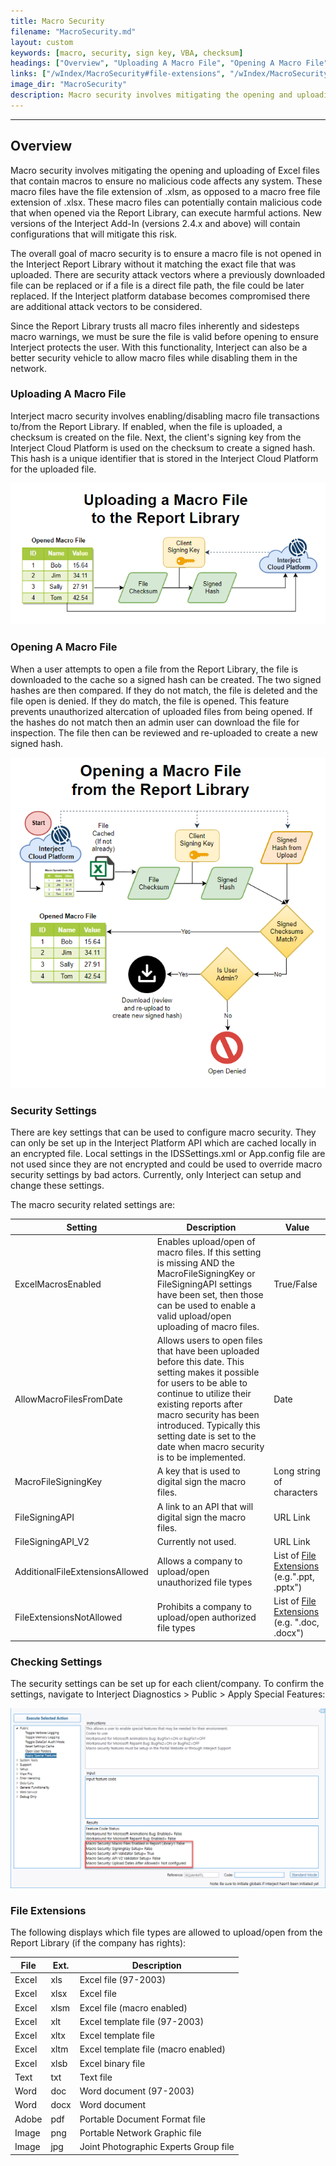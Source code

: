 ```yaml
---
title: Macro Security
filename: "MacroSecurity.md"
layout: custom
keywords: [macro, security, sign key, VBA, checksum]
headings: ["Overview", "Uploading A Macro File", "Opening A Macro File", "Security Settings", "Checking Settings", "File Extensions"]
links: ["/wIndex/MacroSecurity#file-extensions", "/wIndex/MacroSecurity#file-extensions"]
image_dir: "MacroSecurity"
description: Macro security involves mitigating the opening and uploading of Excel files that contain macros to ensure no malicious code affects any system.
---
```

* * *

## Overview

Macro security involves mitigating the opening and uploading of Excel files that contain macros to ensure no malicious code affects any system. These macro files have the file extension of .xlsm, as opposed to a macro free file extension of .xlsx. These macro files can potentially contain malicious code that when opened via the Report Library, can execute harmful actions. New versions of the Interject Add-In (versions 2.4.x and above) will contain configurations that will mitigate this risk. 

The overall goal of macro security is to ensure a macro file is not opened in the Interject Report Library without it matching the exact file that was uploaded. There are security attack vectors where a previously downloaded file can be replaced or if a file is a direct file path, the file could be later replaced.  If the Interject platform database becomes compromised there are additional attack vectors to be considered.

Since the Report Library trusts all macro files inherently and sidesteps macro warnings, we must be sure the file is valid before opening to ensure Interject protects the user.  With this functionality, Interject can also be a better security vehicle to allow macro files while disabling them in the network.

### Uploading A Macro File

Interject macro security involves enabling/disabling macro file transactions to/from the Report Library. If enabled, when the file is uploaded, a checksum is created on the file. Next, the client's signing key from the Interject Cloud Platform is used on the checksum to create a signed hash. This hash is a unique identifier that is stored in the Interject Cloud Platform for the uploaded file.

![](/images/MacroSecurity/UploadMacroFile.png)
<br>

### Opening A Macro File

When a user attempts to open a file from the Report Library, the file is downloaded to the cache so a signed hash can be created. The two signed hashes are then compared. If they do not match, the file is deleted and the file open is denied. If they do match, the file is opened. This feature prevents unauthorized altercation of uploaded files from being opened. If the hashes do not match then an admin user can download the file for inspection. The file then can be reviewed and re-uploaded to create a new signed hash.

![](/images/MacroSecurity/OpenMacroFile.png)
<br>

### Security Settings

There are key settings that can be used to configure macro security. They can only be set up in the Interject Platform API which are cached locally in an encrypted file. Local settings in the IDSSettings.xml or App.config file are not used since they are not encrypted and could be used to override macro security settings by bad actors. Currently, only Interject can setup and change these settings.
 
The macro security related settings are:

| Setting | Description | Value |
|----|----|----|
| ExcelMacrosEnabled | Enables upload/open of macro files. If this setting is missing AND the MacroFileSigningKey or FileSigningAPI settings have been set, then those can be used to enable a valid upload/open uploading of macro files. | True/False |
| AllowMacroFilesFromDate | Allows users to open files that have been uploaded before this date. This setting makes it possible for users to be able to continue to utilize their existing reports after macro security has been introduced. Typically this setting date is set to the date when macro security is to be implemented. | Date |
| MacroFileSigningKey | A key that is used to digital sign the macro files. | Long string of characters |
| FileSigningAPI | A link to an API that will digital sign the macro files. | URL Link |
| FileSigningAPI_V2 | Currently not used. | URL Link |
| AdditionalFileExtensionsAllowed | Allows a company to upload/open unauthorized file types | List of [File Extensions](/wIndex/MacroSecurity#file-extensions) (e.g.".ppt, .pptx")|
| FileExtensionsNotAllowed | Prohibits a company to upload/open authorized file types | List of [File Extensions](/wIndex/MacroSecurity#file-extensions) (e.g. ".doc, .docx")|

### Checking Settings

The security settings can be set up for each client/company. To confirm the settings, navigate to Interject Diagnostics > Public > Apply Special Features:

![](/images/MacroSecurity/DiagnosticsMacroSecuritySettings.png)

### File Extensions

The following displays which file types are allowed to upload/open from the Report Library (if the company has rights):

| File | Ext. | Description |
|----|----|----|
| Excel | xls | Excel file (97-2003) |
| Excel | xlsx | Excel file | 
| Excel | xlsm | Excel file (macro enabled) |
| Excel | xlt | Excel template file (97-2003) |
| Excel | xltx | Excel template file |
| Excel | xltm | Excel template file (macro enabled) |
| Excel | xlsb | Excel binary file |
| Text | txt | Text file |
| Word | doc | Word document (97-2003) |
| Word | docx | Word document |
| Adobe | pdf | Portable Document Format file | 
| Image | png | Portable Network Graphic file |
| Image | jpg | Joint Photographic Experts Group file |
 
